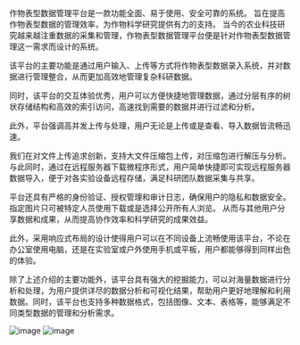 作物表型数据管理平台是一款功能全面、易于使用、安全可靠的系统。
旨在提高作物表型数据的管理效率，为作物科学研究提供有力的支持。
当今的农业科技研究越来越注重数据的采集和管理，作物表型数据管理平台便是针对作物表型数据管理这一需求而设计的系统。

该平台的主要功能是通过用户输入、上传等方式将作物表型数据录入系统，并对数据进行管理整合，从而更加高效地管理复杂科研数据。

同时，该平台的交互体验优秀，用户可以方便快捷地管理数据，通过分层有序的树状存储结构和高效的索引访问，高速找到需要的数据并进行过滤和分析。

此外，平台强调高并发上传与处理，用户无论是上传或是查看、导入数据皆流畅迅速。

我们在对文件上传追求创新，支持大文件压缩包上传，对压缩包进行解压与分析。与此同时，通过在远程服务器下载微程序形式，用户简单快捷即可实现远程服务器数据导入，便于对各实验设备远程存储，满足科研团队数据采集与共享。

平台还具有严格的身份验证、授权管理和审计日志，确保用户的隐私和数据安全。指定图片只可被特定人员使用下载或是选择公开所有人浏览。
从而与其他用户分享数据和成果，从而提高协作效率和科学研究的成果效益。

此外，采用响应式布局的设计使得用户可以在不同设备上流畅使用该平台，不论在办公室使用电脑，还是在实验室或户外使用手机或平板，用户都能够得到同样出色的体验。

除了上述介绍的主要功能外，该平台具有强大的挖掘能力，可以对海量数据进行分析和处理，为用户提供详尽的数据分析和可视化结果，帮助用户更好地理解和利用数据。同时，该平台也支持多种数据格式，包括图像、文本、表格等，能够满足不同类型数据的管理和分析需求。

![image](https://user-images.githubusercontent.com/95418046/236442283-572d276d-16f5-4946-924b-0feea980d790.png)
![image](https://user-images.githubusercontent.com/95418046/236442597-b9dc7ed7-65a3-4060-9056-131512797330.png)